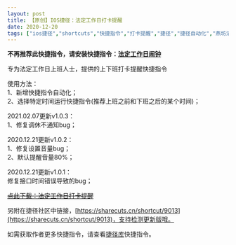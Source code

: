 ```yaml
---
layout: post
title: 【原创】IOS捷径：法定工作日打卡提醒
date: 2020-12-20
tags: ["ios捷径","shortcuts","快捷指令","打卡提醒","捷径","捷径自动化","燕坊清作"]
---
```


<!-- wp:paragraph {"textColor":"luminous-vivid-orange"} -->

**不再推荐此快捷指令，请安装快捷指令：[法定工作日闹钟](https://sharecuts.cn/shortcut/8420)**

<!-- /wp:paragraph -->

<!-- wp:paragraph -->

专为法定工作日上班人士，提供的上下班打卡提醒快捷指令

<!-- /wp:paragraph -->

<!-- wp:paragraph -->

使用方法：  
1、新增快捷指令自动化；  
2、选择特定时间运行快捷指令(推荐上班之前和下班之后的某个时间)；

<!-- /wp:paragraph -->

<!-- wp:paragraph -->

2021.02.07更新v1.0.3：  
1、修复调休不通知bug；

<!-- /wp:paragraph -->

<!-- wp:paragraph -->

2020.12.21更新v1.0.2：  
1、修复设置音量bug；  
2、默认提醒音量80%；

<!-- /wp:paragraph -->

<!-- wp:paragraph -->

2020.12.21更新v1.0.1：  
修复接口时间错误导致的bug；

<!-- /wp:paragraph -->

<!-- wp:paragraph -->

[<s>点此下载：法定工作日打卡提醒</s>](https://www.icloud.com/shortcuts/5d9022df4d014807914567f41bfc917e)

<!-- /wp:paragraph -->

<!-- wp:paragraph -->

另附在捷径社区中链接，[https://sharecuts.cn/shortcut/9013](https://sharecuts.cn/shortcut/9013)，支持检测更新版哦。

<!-- /wp:paragraph -->

<!-- wp:paragraph -->

如需获取作者更多快捷指令，请查看[捷径库](https://www.bmqy.net/2342.html)快捷指令。

<!-- /wp:paragraph -->
